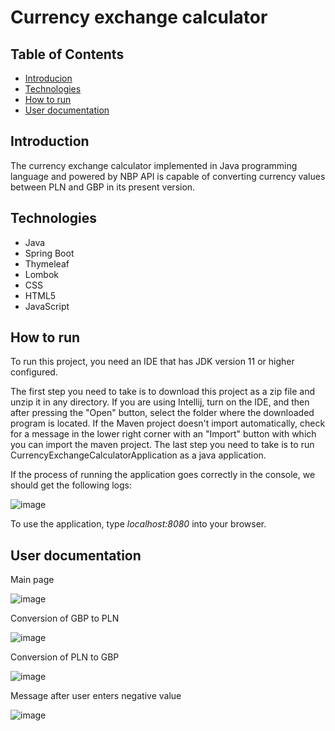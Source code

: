 # Currency exchange calculator

## Table of Contents
* [Introducion](#introduction)
* [Technologies](#technologies)
* [How to run](#how-to-run)
* [User documentation](#user-documentation)

## Introduction
The currency exchange calculator implemented in Java programming language and powered by NBP API is capable of converting currency values between PLN and GBP in its present version.

## Technologies
- Java
- Spring Boot
- Thymeleaf
- Lombok
- CSS
- HTML5
- JavaScript

## How to run
To run this project, you need an IDE that has JDK version 11 or higher configured.

The first step you need to take is to download this project as a zip file and unzip it in any directory. If you are using Intellij, turn on the IDE, and then after pressing the "Open" button, select the folder where the downloaded program is located. If the Maven project doesn't import automatically, check for a message in the lower right corner with an "Import" button with which you can import the maven project. The last step you need to take is to run CurrencyExchangeCalculatorApplication as a java application.

If the process of running the application goes correctly in the console, we should get the following logs:

![image](https://user-images.githubusercontent.com/85128542/233802104-327e3782-a2c6-4500-88a9-760653d4a5d7.png)


To use the application, type <i>localhost:8080</i> into your browser.
## User documentation
Main page

![image](https://user-images.githubusercontent.com/85128542/233801294-b11a626a-262e-4f7e-b432-e33ab39da4cd.png)

Conversion of GBP to PLN

![image](https://user-images.githubusercontent.com/85128542/233801169-12a45ece-e49a-42d8-84db-acec880490db.png)

Conversion of PLN to GBP

![image](https://user-images.githubusercontent.com/85128542/233801222-6e3fca6a-cf50-4bf2-954c-8c4491533b74.png)

Message after user enters negative value 

![image](https://user-images.githubusercontent.com/85128542/233801255-e20e4a7c-67f0-43d6-8664-c44eaf386c5e.png)
